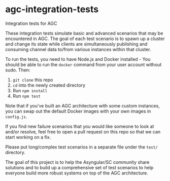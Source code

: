 # agc-integration-tests
Integration tests for AGC

These integration tests simulate basic and advanced scenarios that may be encountered in AGC.
The goal of each test scenario is to spawn up a cluster and change its state while clients are simultaneously publishing and consuming channel data to/from various instances within that cluster.

To run the tests, you need to have Node.js and Docker installed - You should be able to run the `docker` command from your user account without sudo.
Then:

1. `git clone` this repo
2. `cd` into the newly created directory
3. Run `npm install`
4. Run `npm test`

Note that if you've built an AGC architecture with some custom instances, you can swap out the default Docker images with your own images in `config.js`.

If you find new failure scenarios that you would like someone to look at and/or resolve, feel free to open a pull request on this repo so that we can start working on a fix.

Please put long/complex test scenarios in a separate file under the `test/` directory.

The goal of this project is to help the Asyngular/SC community share solutions and to build up a comprehensive set of test scenarios to help everyone build more robust systems on top of the AGC architecture.
